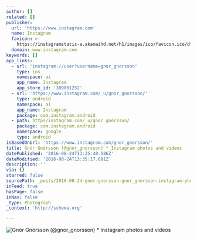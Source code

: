 ```yaml
---
author: []
related: []
publisher:
  url: 'https://www.instagram.com'
  name: Instagram
  favicon: >-
    https://instagramstatic-a.akamaihd.net/h1/images/ico/favicon.ico/dfa85bb1fd63.ico
  domain: www.instagram.com
keywords: []
app_links:
  - url: 'instagram://user?username=gnor_gnorsson'
    type: ios
    namespace: ai
    app_name: Instagram
    app_store_id: '389801252'
  - url: 'https://www.instagram.com/_u/gnor_gnorsson/'
    type: android
    namespace: ai
    app_name: Instagram
    package: com.instagram.android
  - path: https/instagram.com/_u/gnor_gnorsson/
    package: com.instagram.android
    namespace: google
    type: android
isBasedOnUrl: 'https://www.instagram.com/gnor_gnorsson/'
title: Gnör Gnörsson (@gnor_gnorsson) * Instagram photos and videos
datePublished: '2016-08-24T13:35:40.586Z'
dateModified: '2016-08-24T13:35:17.691Z'
description: ''
via: {}
starred: false
sourcePath: _posts/2016-08-24-gnor-gnorsson-gnor_gnorsson-instagram-photos-and-videos.md
inFeed: true
hasPage: false
inNav: false
_type: Photograph
_context: 'http://schema.org'

---
```

![Gnör Gnörsson (@gnor_gnorsson) * Instagram photos and videos](https://scontent.cdninstagram.com/t51.2885-19/s150x150/11820425_1461088490881485_825647096_a.jpg)